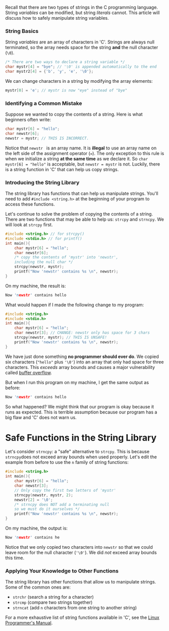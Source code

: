 Recall that there are two types of strings in the C programming language. String *variables* can be modified, but string *literals* cannot. This article will discuss how to safely manipulate string variables.

### String Basics
String *variables* are an array of characters in 'C'. Strings are always null terminated, so the array needs space for the string **and** the null character (`\0`).
``` c
/* There are two ways to declare a string variable */
char mystr[4] = "bye"; // '\0' is appended automatically to the end
char mystr2[4] = {'b', 'y', 'e', '\0'};
```
We can change characters in a string by modifying the array elements:
``` c
mystr[0] = 'e'; // mystr is now "eye" instead of "bye"
```
### Identifying a Common Mistake
Suppose we wanted to copy the contents of a string. Here is what beginners often write:
```c
char mystr[6] = "hello";
char newstr[6];
newstr = mystr; // THIS IS INCORRECT.
```
Notice that `newstr ` is an array name. It is **illegal** to use an array name on the left side of the assignment operator (`=`). The only exception to this rule is when we initialize a string **at the same time** as we declare it. So `char mystr[6] = "hello"` is acceptable, but `newstr = mystr` is not.
Luckily, there is a string function in 'C' that can help us copy strings. 

### Introducing the String Library
The string library has functions that can help us manipulate strings. You'll need to add `#include <string.h>` at the beginning of your program to access these functions. 

Let's continue to solve the problem of copying the contents of a string. There are two functions that may be able to help us: `strcpy` and `strncpy`. We will look at `strcpy` first. 

```c
#include <string.h> // for strcpy()
#include <stdio.h> // for printf()
int main(){
    char mystr[6] = "hello";    
    char newstr[6];
    /* copy the contents of 'mystr' into 'newstr',
    including the null char */
    strcpy(newstr, mystr);
    printf("Now 'newstr' contains %s \n", newstr);
}
```
On my machine, the result is:
```c
Now 'newstr' contains hello
```
What would happen if I made the following change to my program:
```c
#include <string.h> 
#include <stdio.h> 
int main(){
    char mystr[6] = "hello";    
    char newstr[3]; // CHANGE: newstr only has space for 3 chars
    strcpy(newstr, mystr); // THIS IS UNSAFE!
    printf("Now 'newstr' contains %s \n", newstr);
}
```
We have just done something **no programmer should ever do**. We copied six characters (`"hello"` plus `'\0'`) into an array that only had space for three characters. This *exceeds* array bounds and causes a major vulnerability called [buffer overflow](http://spc.cs.ucdavis.edu/index.php/situations/buffer-overflow).

But when I run this program on my machine, I get the same output as before: 
```c
Now 'newstr' contains hello
```

So what happened? We might think that our program is okay because it runs as expected. This is terrible assumption because our program has a big flaw and 'C' does not warn us. 

# Safe Functions in the String Library
Let's consider `strncpy`: a "safe" alternative to `strcpy`. This is because `strncpy`does not exceed array bounds when used properly. Let's edit the example from before to use the `n` family of string functions:
```c
#include <string.h>
int main(){
    char mystr[6] = "hello"; 
    char newstr[3];
    // Only copy the first two letters of 'mystr'
    strncpy(newstr, mystr, 2);
    newstr[2] = '\0'; 
    /* strncpy does NOT add a terminating null
    so we must do it ourselves */
    printf("Now 'newstr' contains %s \n", newstr);
}
```
On my machine, the output is: 
```c
Now 'newstr' contains he
```
Notice that we only copied two characters into `newstr` so that we could leave room for the null character (`'\0'`). We did *not* exceed array bounds this time.

### Applying Your Knowledge to Other Functions
The string library has other functions that allow us to manipulate strings. Some of the common ones are:
- `strchr` (search a string for a character)
- `strcmp` (compare two strings together)
- `strncat` (add `n` characters from one string to another string)

For a more exhaustive list of string functions available in 'C', see the [Linux Programmer's Manual](https://man7.org/linux/man-pages/man3/string.3.html).